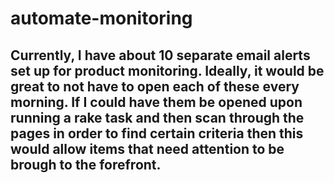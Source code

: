 # **automate-monitoring**

## Currently, I have about 10 separate email alerts set up for product monitoring.  Ideally, it would be great to not have to open each of these every morning.  If I could have them be opened upon running a rake task and then scan through the pages in order to find certain criteria then this would allow items that need attention to be brough to the forefront.
